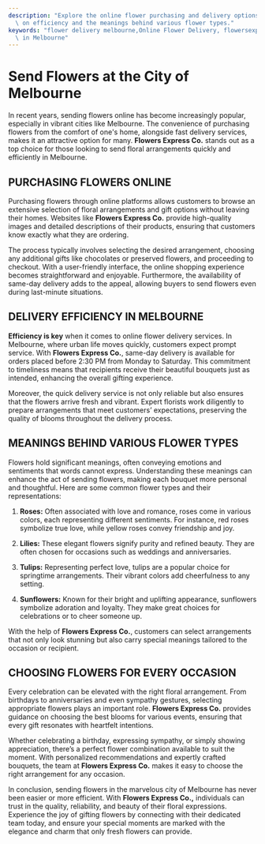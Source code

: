 ```yaml
---
description: "Explore the online flower purchasing and delivery options in Melbourne, focusing\
  \ on efficiency and the meanings behind various flower types."
keywords: "flower delivery melbourne,Online Flower Delivery, flowersexpressco,Send Fresh Flowers\
  \ in Melbourne"
---
```

# Send Flowers at the City of Melbourne

In recent years, sending flowers online has become increasingly popular, especially in vibrant cities like Melbourne. The convenience of purchasing flowers from the comfort of one's home, alongside fast delivery services, makes it an attractive option for many. **Flowers Express Co.** stands out as a top choice for those looking to send floral arrangements quickly and efficiently in Melbourne.

## PURCHASING FLOWERS ONLINE

Purchasing flowers through online platforms allows customers to browse an extensive selection of floral arrangements and gift options without leaving their homes. Websites like **Flowers Express Co.** provide high-quality images and detailed descriptions of their products, ensuring that customers know exactly what they are ordering. 

The process typically involves selecting the desired arrangement, choosing any additional gifts like chocolates or preserved flowers, and proceeding to checkout. With a user-friendly interface, the online shopping experience becomes straightforward and enjoyable. Furthermore, the availability of same-day delivery adds to the appeal, allowing buyers to send flowers even during last-minute situations.

## DELIVERY EFFICIENCY IN MELBOURNE

**Efficiency is key** when it comes to online flower delivery services. In Melbourne, where urban life moves quickly, customers expect prompt service. With **Flowers Express Co.**, same-day delivery is available for orders placed before 2:30 PM from Monday to Saturday. This commitment to timeliness means that recipients receive their beautiful bouquets just as intended, enhancing the overall gifting experience. 

Moreover, the quick delivery service is not only reliable but also ensures that the flowers arrive fresh and vibrant. Expert florists work diligently to prepare arrangements that meet customers’ expectations, preserving the quality of blooms throughout the delivery process.

## MEANINGS BEHIND VARIOUS FLOWER TYPES

Flowers hold significant meanings, often conveying emotions and sentiments that words cannot express. Understanding these meanings can enhance the act of sending flowers, making each bouquet more personal and thoughtful. Here are some common flower types and their representations:

1. **Roses:** Often associated with love and romance, roses come in various colors, each representing different sentiments. For instance, red roses symbolize true love, while yellow roses convey friendship and joy.

2. **Lilies:** These elegant flowers signify purity and refined beauty. They are often chosen for occasions such as weddings and anniversaries.

3. **Tulips:** Representing perfect love, tulips are a popular choice for springtime arrangements. Their vibrant colors add cheerfulness to any setting.

4. **Sunflowers:** Known for their bright and uplifting appearance, sunflowers symbolize adoration and loyalty. They make great choices for celebrations or to cheer someone up.

With the help of **Flowers Express Co.**, customers can select arrangements that not only look stunning but also carry special meanings tailored to the occasion or recipient.

## CHOOSING FLOWERS FOR EVERY OCCASION

Every celebration can be elevated with the right floral arrangement. From birthdays to anniversaries and even sympathy gestures, selecting appropriate flowers plays an important role. **Flowers Express Co.** provides guidance on choosing the best blooms for various events, ensuring that every gift resonates with heartfelt intentions.

Whether celebrating a birthday, expressing sympathy, or simply showing appreciation, there’s a perfect flower combination available to suit the moment. With personalized recommendations and expertly crafted bouquets, the team at **Flowers Express Co.** makes it easy to choose the right arrangement for any occasion.

In conclusion, sending flowers in the marvelous city of Melbourne has never been easier or more efficient. With **Flowers Express Co.,** individuals can trust in the quality, reliability, and beauty of their floral expressions. Experience the joy of gifting flowers by connecting with their dedicated team today, and ensure your special moments are marked with the elegance and charm that only fresh flowers can provide.
